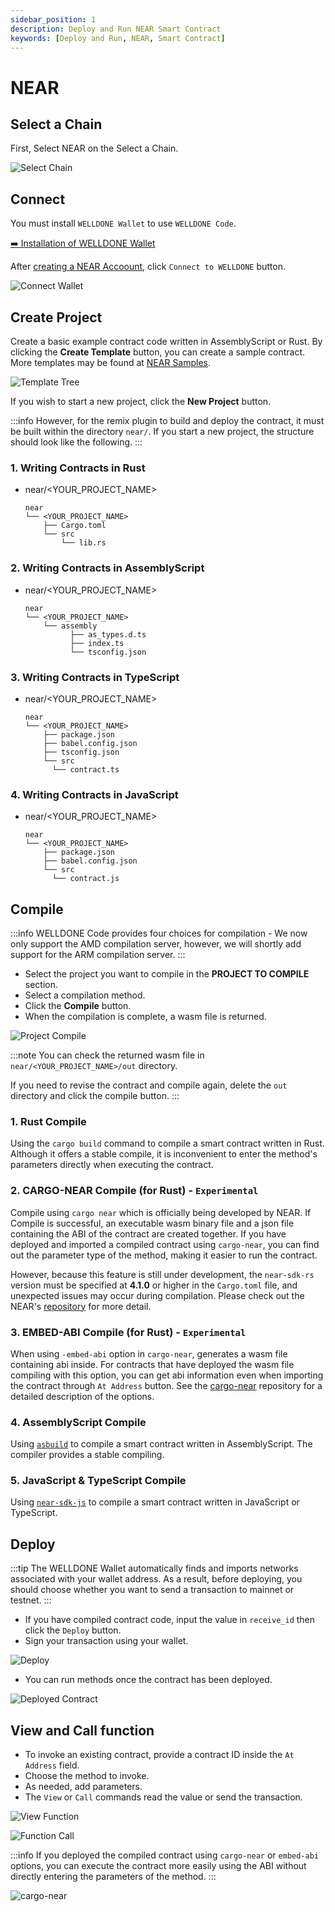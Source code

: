 ```yaml
---
sidebar_position: 1
description: Deploy and Run NEAR Smart Contract
keywords: [Deploy and Run, NEAR, Smart Contract]
---
```


# NEAR

## Select a Chain

First, Select NEAR on the Select a Chain.

![Select Chain](img/select-chain-near.png?raw=true 'Select Chain')

## Connect

You must install `WELLDONE Wallet` to use `WELLDONE Code`.

[➡️ Installation of WELLDONE Wallet](https://chrome.google.com/webstore/detail/welldone-wallet/bmkakpenjmcpfhhjadflneinmhboecjf?hl=en)

After [creating a NEAR Accoount](https://docs.welldonestudio.io/wallet/manual/how-to-create-an-account), click `Connect to WELLDONE` button.

![Connect Wallet](img/connect-wallet-near.png?raw=true 'Connect Wallet')

## Create Project

Create a basic example contract code written in AssemblyScript or Rust. By clicking the **Create Template** button, you can create a sample contract. More templates may be found at [NEAR Samples](https://examples.near.org/).

![Template Tree](img/template-tree.png?raw=true 'Template Tree')

If you wish to start a new project, click the **New Project** button.

:::info
However, for the remix plugin to build and deploy the contract, it must be built within the directory `near/`. If you start a new project, the structure should look like the following.
:::

### 1. Writing Contracts in Rust

- near/<YOUR_PROJECT_NAME>
  ```
  near
  └── <YOUR_PROJECT_NAME>
      ├── Cargo.toml
      └── src
          └── lib.rs
  ```

### 2. Writing Contracts in AssemblyScript

- near/<YOUR_PROJECT_NAME>
  ```
  near
  └── <YOUR_PROJECT_NAME>
      └── assembly
            ├── as_types.d.ts
            ├── index.ts
            └── tsconfig.json
  ```

### 3. Writing Contracts in TypeScript

- near/<YOUR_PROJECT_NAME>
  ```
  near
  └── <YOUR_PROJECT_NAME>
      ├── package.json
      ├── babel.config.json
      ├── tsconfig.json
      └── src
        └── contract.ts
  ```

### 4. Writing Contracts in JavaScript

- near/<YOUR_PROJECT_NAME>
  ```
  near
  └── <YOUR_PROJECT_NAME>
      ├── package.json
      ├── babel.config.json
      └── src
        └── contract.js
  ```

## Compile

:::info
WELLDONE Code provides four choices for compilation - We now only support the AMD compilation server, however, we will shortly add support for the ARM compilation server.
:::

- Select the project you want to compile in the **PROJECT TO COMPILE** section.
- Select a compilation method.
- Click the **Compile** button.
- When the compilation is complete, a wasm file is returned.

![Project Compile](img/project-compile.png?raw=true 'Project Compile')

:::note
You can check the returned wasm file in `near/<YOUR_PROJECT_NAME>/out` directory.

If you need to revise the contract and compile again, delete the `out` directory and click the compile button.
:::

### 1. Rust Compile

Using the `cargo build` command to compile a smart contract written in Rust. Although it offers a stable compile, it is inconvenient to enter the method's parameters directly when executing the contract.

### 2. CARGO-NEAR Compile (for Rust) - `Experimental`

Compile using `cargo near` which is officially being developed by NEAR. If Compile is successful, an executable wasm binary file and a json file containing the ABI of the contract are created together. If you have deployed and imported a compiled contract using `cargo-near`, you can find out the parameter type of the method, making it easier to run the contract.

However, because this feature is still under development, the `near-sdk-rs` version must be specified at **4.1.0** or higher in the `Cargo.toml` file, and unexpected issues may occur during compilation. Please check out the NEAR's [repository](https://github.com/near/abi) for more detail.

### 3. EMBED-ABI Compile (for Rust) - `Experimental`

When using `-embed-abi` option in `cargo-near`, generates a wasm file containing abi inside. For contracts that have deployed the wasm file compiling with this option, you can get abi information even when importing the contract through `At Address` button. See the [cargo-near](https://github.com/near/cargo-near) repository for a detailed description of the options.

### 4. AssemblyScript Compile

Using [`asbuild`](https://github.com/AssemblyScript/asbuild) to compile a smart contract written in AssemblyScript. The compiler provides a stable compiling.

### 5. JavaScript & TypeScript Compile

Using [`near-sdk-js`](https://github.com/near/near-sdk-js) to compile a smart contract written in JavaScript or TypeScript.

## Deploy

:::tip
The WELLDONE Wallet automatically finds and imports networks associated with your wallet address. As a result, before deploying, you should choose whether you want to send a transaction to mainnet or testnet.
:::

- If you have compiled contract code, input the value in `receive_id` then click the `Deploy` button.
- Sign your transaction using your wallet.

![Deploy](img/deploy.png?raw=true 'Deploy')

- You can run methods once the contract has been deployed.

![Deployed Contract](img/deployed-contract.png?raw=true 'Deployed Contract')

## View and Call function

- To invoke an existing contract, provide a contract ID inside the `At Address` field.
- Choose the method to invoke.
- As needed, add parameters.
- The `View` or `Call` commands read the value or send the transaction.

![View Function](img/view-function.png?raw=true 'View Function')

![Function Call](img/function-call.png?raw=true 'Function Call')

:::info
If you deployed the compiled contract using `cargo-near` or `embed-abi` options, you can execute the contract more easily using the ABI without directly entering the parameters of the method.
:::

![cargo-near](img/cargo-near.png?raw=true 'cargo-near')